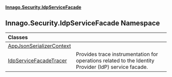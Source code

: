 #### [Innago\.Security\.IdpServiceFacade](../../../index.md 'index')

## Innago\.Security\.IdpServiceFacade Namespace

| Classes | |
| :--- | :--- |
| [AppJsonSerializerContext](AppJsonSerializerContext/index.md 'Innago\.Security\.IdpServiceFacade\.AppJsonSerializerContext') | |
| [IdpServiceFacadeTracer](IdpServiceFacadeTracer/index.md 'Innago\.Security\.IdpServiceFacade\.IdpServiceFacadeTracer') | Provides trace instrumentation for operations related to the Identity Provider \(IdP\) service facade\. |
